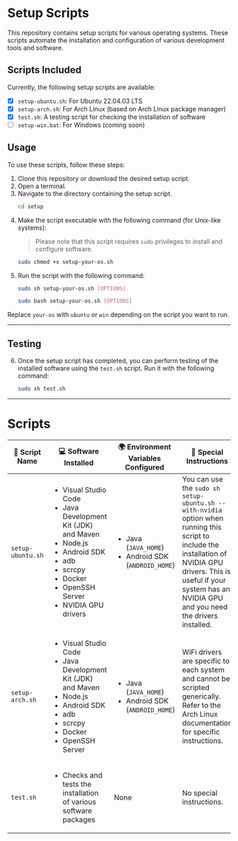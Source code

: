 # Setup Scripts

This repository contains setup scripts for various operating systems. These scripts automate the installation and configuration of various development tools and software.

## Scripts Included

Currently, the following setup scripts are available:

- [x] `setup-ubuntu.sh`: For Ubuntu 22.04.03 LTS
- [x] `setup-arch.sh`: For Arch Linux (based on Arch Linux package manager)
- [x] `test.sh`: A testing script for checking the installation of software
- [ ] `setup-win.bat`: For Windows (coming soon)

## Usage

To use these scripts, follow these steps:

1. Clone this repository or download the desired setup script.
2. Open a terminal.
3. Navigate to the directory containing the setup script.
    ```bash
    cd setup
    ```
4. Make the script executable with the following command (for Unix-like systems):
   > Please note that this script requires `sudo` privileges to install and configure software.
    ```bash
    sudo chmod +x setup-your-os.sh
    ```
6. Run the script with the following command:
    ```bash
    sudo sh setup-your-os.sh [OPTIONS]
    ```
    ```bash
    sudo bash setup-your-os.sh [OPTIONS]
    ```

Replace `your-os` with `ubuntu` or `win` depending on the script you want to run.

---
## Testing

6. Once the setup script has completed, you can perform testing of the installed software using the `test.sh` script. Run it with the following command:
   ```bash
   sudo sh test.sh
   ```
---

# Scripts
| 📜 Script Name | 💻 Software Installed | 🌍 Environment Variables Configured | 📝 Special Instructions |
| --- | --- | --- | --- |
| `setup-ubuntu.sh` | <ul><li>Visual Studio Code</li><li>Java Development Kit (JDK) and Maven</li><li>Node.js</li><li>Android SDK</li><li>adb</li><li>scrcpy</li><li>Docker</li><li>OpenSSH Server</li><li>NVIDIA GPU drivers</li></ul> | <ul><li>Java (`JAVA_HOME`)</li><li>Android SDK (`ANDROID_HOME`)</li></ul> | You can use the `sudo sh setup-ubuntu.sh --with-nvidia` option when running this script to include the installation of NVIDIA GPU drivers. This is useful if your system has an NVIDIA GPU and you need the drivers installed.
| `setup-arch.sh` | <ul><li>Visual Studio Code</li><li>Java Development Kit (JDK) and Maven</li><li>Node.js</li><li>Android SDK</li><li>adb</li><li>scrcpy</li><li>Docker</li><li>OpenSSH Server</li></ul> | <ul><li>Java (`JAVA_HOME`)</li><li>Android SDK (`ANDROID_HOME`)</li></ul> | WiFi drivers are specific to each system and cannot be scripted generically. Refer to the Arch Linux documentation for specific instructions. |
| `test.sh` | <ul><li>Checks and tests the installation of various software packages</li></ul> | None | No special instructions. |